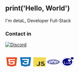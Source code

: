 ## print('Hello, World')
I'm detaL, Developer Full-Stack

### Contact in
[![Discord](https://img.shields.io/badge/-lp.-672fe0?style=flat-square&labelColor=672fe0&logo=discord&logoColor=white&link=https://discord.com/users/947529245540880414)](https://discord.com/users/947529245540880414)

<div style="display: inline_block"><br>
  <img align="center" alt="Ronaldo" height="30" width="40" src="https://raw.githubusercontent.com/devicons/devicon/master/icons/html5/html5-plain.svg">
  <img align="center" alt="Ronaldo" height="30" width="40" src="https://raw.githubusercontent.com/devicons/devicon/master/icons/css3/css3-plain.svg">
  <img align="center" alt="Ronaldo" height="30" width="40" src="https://raw.githubusercontent.com/devicons/devicon/master/icons/javascript/javascript-original.svg">
  <img align="center" alt="Ronaldo" height="30" width="40" src="https://github.com/devicons/devicon/blob/master/icons/php/php-plain.svg">
  <img align="center" alt="Ronaldo" height="30" width="40" src="https://github.com/devicons/devicon/blob/master/icons/lua/lua-plain.svg">
</div>
